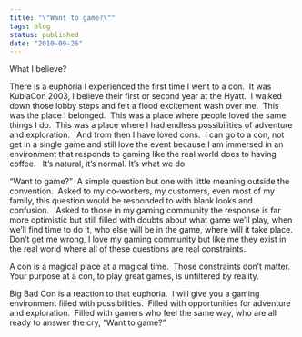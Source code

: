 ```yaml
---
title: "\"Want to game?\""
tags: blog
status: published
date: "2010-09-26"
---
```


What I believe?

There is a euphoria I experienced the first time I went to a con.  It was KublaCon 2003, I believe their first or second year at the Hyatt.  I walked down those lobby steps and felt a flood excitement wash over me.  This was the place I belonged.  This was a place where people loved the same things I do.  This was a place where I had endless possibilities of adventure and exploration.   And from then I have loved cons.  I can go to a con, not get in a single game and still love the event because I am immersed in an environment that responds to gaming like the real world does to having coffee.   It’s natural, it’s normal. It’s what we do.

“Want to game?”  A simple question but one with little meaning outside the convention.  Asked to my co-workers, my customers, even most of my family, this question would be responded to with blank looks and confusion.   Asked to those in my gaming community the response is far more optimistic but still filled with doubts about what game we’ll play, when we’ll find time to do it, who else will be in the game, where will it take place.  Don’t get me wrong, I love my gaming community but like me they exist in the real world where all of these questions are real constraints.

A con is a magical place at a magical time.  Those constraints don’t matter.  Your purpose at a con, to play great games, is unfiltered by reality.

Big Bad Con is a reaction to that euphoria.  I will give you a gaming environment filled with possibilities.  Filled with opportunities for adventure and exploration.  Filled with gamers who feel the same way, who are all ready to answer the cry, “Want to game?”
